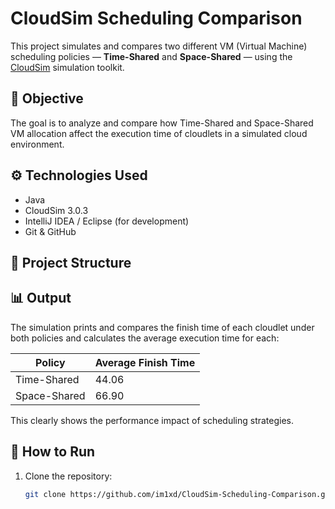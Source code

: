 # CloudSim Scheduling Comparison

This project simulates and compares two different VM (Virtual Machine) scheduling policies — **Time-Shared** and **Space-Shared** — using the [CloudSim](https://www.cloudbus.org/cloudsim/) simulation toolkit.

## 🧠 Objective

The goal is to analyze and compare how Time-Shared and Space-Shared VM allocation affect the execution time of cloudlets in a simulated cloud environment.

## ⚙️ Technologies Used

- Java
- CloudSim 3.0.3
- IntelliJ IDEA / Eclipse (for development)
- Git & GitHub

## 📁 Project Structure


## 📊 Output

The simulation prints and compares the finish time of each cloudlet under both policies and calculates the average execution time for each:

| Policy        | Average Finish Time |
|---------------|---------------------|
| Time-Shared   | 44.06               |
| Space-Shared  | 66.90               |

This clearly shows the performance impact of scheduling strategies.

## 🚀 How to Run

1. Clone the repository:
   ```bash
   git clone https://github.com/im1xd/CloudSim-Scheduling-Comparison.git
